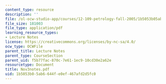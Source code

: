 ```yaml
---
content_type: resource
description: ''
file: /ol-ocw-studio-app/courses/12-109-petrology-fall-2005/1b5053b05ab6644fe0ef467afd2d5fc0_Nov3notes.pdf
file_size: 181003
file_type: application/pdf
learning_resource_types:
- Lecture Notes
license: https://creativecommons.org/licenses/by-nc-sa/4.0/
ocw_type: OCWFile
parent_title: Lecture Notes
parent_type: CourseSection
parent_uid: f5b77fac-870c-7e61-1ec9-10cd30e2a62e
resourcetype: Document
title: Nov3notes.pdf
uid: 1b5053b0-5ab6-644f-e0ef-467afd2d5fc0
---
```


